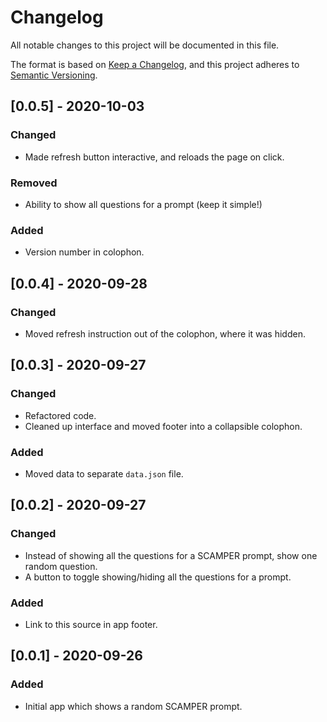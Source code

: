 # Changelog
All notable changes to this project will be documented in this file.

The format is based on [Keep a Changelog](https://keepachangelog.com/en/1.0.0/),
and this project adheres to [Semantic Versioning](https://semver.org/spec/v2.0.0.html).

## [0.0.5] - 2020-10-03
### Changed
- Made refresh button interactive, and reloads the page on click.

### Removed
- Ability to show all questions for a prompt (keep it simple!)

### Added
- Version number in colophon.

## [0.0.4] - 2020-09-28
### Changed
- Moved refresh instruction out of the colophon, where it was hidden.

## [0.0.3] - 2020-09-27
### Changed
- Refactored code.
- Cleaned up interface and moved footer into a collapsible colophon.

### Added
- Moved data to separate `data.json` file.

## [0.0.2] - 2020-09-27
### Changed
- Instead of showing all the questions for a SCAMPER prompt, show one random question.
- A button to toggle showing/hiding all the questions for a prompt.

### Added
- Link to this source in app footer.

## [0.0.1] - 2020-09-26
### Added
- Initial app which shows a random SCAMPER prompt.
